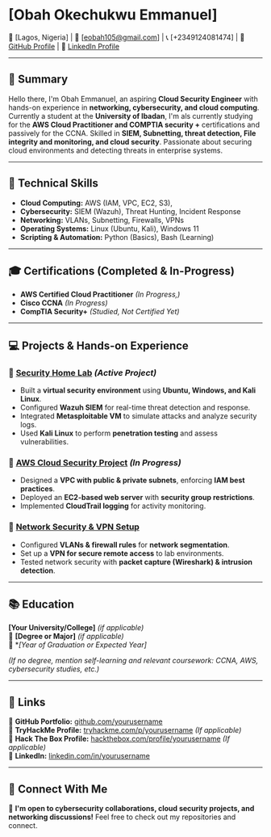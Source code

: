 # [Obah Okechukwu Emmanuel]
📍 [Lagos, Nigeria] | 📧 [eobah105@gmail.com] | 📞 [+2349124081474] | 🔗 [GitHub Profile](https://github.com/obah2008) | 🔗 [LinkedIn Profile](https://www.linkedin.com/in/emmanuel-obah-8a0521333/)

---

## 📝 Summary  
Hello there, I'm Obah Emmanuel, an aspiring **Cloud Security Engineer** with hands-on experience in **networking, cybersecurity, and cloud computing**. Currently a student at the **University of Ibadan**, I'm als currently studying for the **AWS Cloud Practitioner and COMPTIA security +** certifications and passively for the CCNA. Skilled in **SIEM, Subnetting, threat detection, File integrity and monitoring, and cloud security**. Passionate about securing cloud environments and detecting threats in enterprise systems.

---

## 🚀 Technical Skills  
- **Cloud Computing:** AWS (IAM, VPC, EC2, S3),   
- **Cybersecurity:** SIEM (Wazuh), Threat Hunting, Incident Response  
- **Networking:** VLANs, Subnetting, Firewalls, VPNs  
- **Operating Systems:** Linux (Ubuntu, Kali), Windows 11  
- **Scripting & Automation:** Python (Basics), Bash (Learning)

---

## 🎓 Certifications (Completed & In-Progress)  
- **AWS Certified Cloud Practitioner** *(In Progress,)*  
- **Cisco CCNA** *(In Progress)*  
- **CompTIA Security+** *(Studied, Not Certified Yet)*  

---

## 💻 Projects & Hands-on Experience  

### 🔹 [Security Home Lab]() *(Active Project)*  
- Built a **virtual security environment** using **Ubuntu, Windows, and Kali Linux**.  
- Configured **Wazuh SIEM** for real-time threat detection and response.  
- Integrated **Metasploitable VM** to simulate attacks and analyze security logs.  
- Used **Kali Linux** to perform **penetration testing** and assess vulnerabilities.  

### 🔹 [AWS Cloud Security Project](https://github.com/yourusername/aws-security-project) *(In Progress)*  
- Designed a **VPC with public & private subnets**, enforcing **IAM best practices**.  
- Deployed an **EC2-based web server** with **security group restrictions**.  
- Implemented **CloudTrail logging** for activity monitoring.  

### 🔹 [Network Security & VPN Setup](https://github.com/yourusername/network-security-vpn)  
- Configured **VLANs & firewall rules** for **network segmentation**.  
- Set up a **VPN for secure remote access** to lab environments.  
- Tested network security with **packet capture (Wireshark) & intrusion detection**.  

---

## 📚 Education  
**[Your University/College]** *(if applicable)*  
📖 **[Degree or Major]** *(if applicable)*  
📅 **[Year of Graduation or Expected Year]*  

*(If no degree, mention self-learning and relevant coursework: CCNA, AWS, cybersecurity studies, etc.)*  

---

## 🔗 Links  
📌 **GitHub Portfolio:** [github.com/yourusername](https://github.com/yourusername)  
📌 **TryHackMe Profile:** [tryhackme.com/p/yourusername](https://tryhackme.com/p/yourusername) *(If applicable)*  
📌 **Hack The Box Profile:** [hackthebox.com/profile/yourusername](https://hackthebox.com/profile/yourusername) *(If applicable)*  
📌 **LinkedIn:** [linkedin.com/in/yourusername](https://linkedin.com/in/yourusername)  

---

## 🤝 Connect With Me  
💬 **I'm open to cybersecurity collaborations, cloud security projects, and networking discussions!** Feel free to check out my repositories and connect.  

